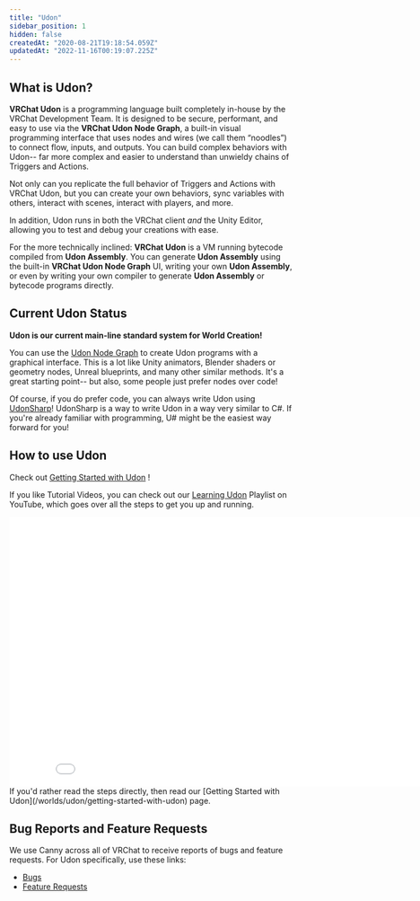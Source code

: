 ```yaml
---
title: "Udon"
sidebar_position: 1
hidden: false
createdAt: "2020-08-21T19:18:54.059Z"
updatedAt: "2022-11-16T00:19:07.225Z"
---
```

## What is Udon?
**VRChat Udon** is a programming language built completely in-house by the VRChat Development Team. It is designed to be secure, performant, and easy to use via the **VRChat Udon Node Graph**, a built-in visual programming interface that uses nodes and wires (we call them “noodles”) to connect flow, inputs, and outputs. You can build complex behaviors with Udon-- far more complex and easier to understand than unwieldy chains of Triggers and Actions.

Not only can you replicate the full behavior of Triggers and Actions with VRChat Udon, but you can create your own behaviors, sync variables with others, interact with scenes, interact with players, and more.

In addition, Udon runs in both the VRChat client *and* the Unity Editor, allowing you to test and debug your creations with ease.

For the more technically inclined: **VRChat Udon** is a VM running bytecode compiled from **Udon Assembly**. You can generate **Udon Assembly** using the built-in **VRChat Udon Node Graph** UI, writing your own **Udon Assembly**, or even by writing your own compiler to generate **Udon Assembly** or bytecode programs directly.

## Current Udon Status
**Udon is our current main-line standard system for World Creation!**

You can use the [Udon Node Graph](/worlds/udon/graph) to create Udon programs with a graphical interface. This is a lot like Unity animators, Blender shaders or geometry nodes, Unreal blueprints, and many other similar methods. It's a great starting point-- but also, some people just prefer nodes over code!

Of course, if you do prefer code, you can always write Udon using [UdonSharp](https://udonsharp.docs.vrchat.com/)! UdonSharp is a way to write Udon in a way very similar to C#. If you're already familiar with programming, U# might be the easiest way forward for you!

## How to use Udon
Check out [Getting Started with Udon](/worlds/udon/getting-started-with-udon) !

If you like Tutorial Videos, you can check out our [Learning Udon](https://www.youtube.com/playlist?list=PLe9XHNvXcouQjg5GULWGLj1tMzeythnQi) Playlist on YouTube, which goes over all the steps to get you up and running.
<iframe class="embedly-embed" src="//cdn.embedly.com/widgets/media.html?src=http%3A%2F%2Fwww.youtube.com%2Fembed%2Fvideoseries%3Flist%3DPLe9XHNvXcouQjg5GULWGLj1tMzeythnQi&display_name=YouTube&url=https%3A%2F%2Fwww.youtube.com%2Fplaylist%3Flist%3DPLe9XHNvXcouQjg5GULWGLj1tMzeythnQi&image=https%3A%2F%2Fi.ytimg.com%2Fvi%2F8gXzBTqlP6I%2Fhqdefault.jpg%3Fsqp%3D-oaymwEWCKgBEF5IWvKriqkDCQgBFQAAiEIYAQ%3D%3D%26rs%3DAOn4CLDEoE6be2bvFU9le9GXGstXJO0nfg&key=f2aa6fc3595946d0afc3d76cbbd25dc3&type=text%2Fhtml&schema=youtube" width="853" height="480" scrolling="no" title="YouTube embed" frameborder="0" allow="autoplay; fullscreen" allowfullscreen="true"></iframe>
If you'd rather read the steps directly, then read our [Getting Started with Udon](/worlds/udon/getting-started-with-udon) page.

## Bug Reports and Feature Requests
We use Canny across all of VRChat to receive reports of bugs and feature requests. For Udon specifically, use these links:
* [Bugs](https://feedback.vrchat.com/vrchat-udon-closed-alpha-bugs)
* [Feature Requests](https://feedback.vrchat.com/vrchat-udon-closed-alpha-feedback)
